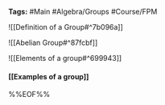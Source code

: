 **Tags:** #Main #Algebra/Groups #Course/FPM 

![[Definition of a Group#^7b096a]]

![[Abelian Group#^87fcbf]]

![[Elements of a group#^699943]]

#### [[Examples of a group]]
%%EOF%%